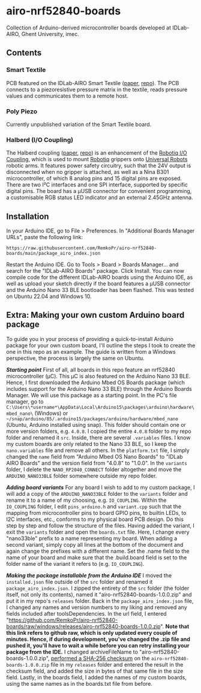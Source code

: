 # airo-nrf52840-boards
Collection of Arduino-derived microcontroller boards developed at IDLab-AIRO, Ghent University, imec.

## Contents
### Smart Textile
PCB featured on the IDLab-AIRO Smart Textile ([paper](https://doi.org/10.3390/s22010222), [repo](https://github.com/RemkoPr/smart_textile_public)). The PCB connects to a piezoresistive pressure matrix in the textile, reads pressure values and communicates them to a remote host.
### Poly Piezo
Currently unpublished variation of the Smart Textile board.
### Halberd (I/O Coupling)
The Halberd coupling ([paper](https://doi.org/10.48550/arXiv.2309.05792), [repo](https://github.com/RemkoPr/airo-halberd)) is an enhancement of the [Robotiq I/O Coupling](https://blog.robotiq.com/robotiq-i/o-coupling-a-new-cable-management-solution), which is used to mount [Robotiq](https://robotiq.com/) grippers onto [Universal Robots](https://www.universal-robots.com/) robotic arms. It features power safety circuitry, such that the 24V output is disconnected when no gripper is attached, as well as a Nina B301 microcontroller, of which 8 analog pins and 15 digital pins are exposed. There are two I²C interfaces and one SPI interface, supported by specific digital pins. The board has a µUSB connector for convenient programming, a customisable RGB status LED indicator and an external 2.45GHz antenna.

## Installation
In your Arduino IDE, go to File > Preferences. In "Additional Boards Manager URLs", paste the following link:

 `https://raw.githubusercontent.com/RemkoPr/airo-nrf52840-boards/main/package_airo_index.json`
 
 Restart the Arduino IDE. Go to Tools > Board > Boards Manager... and search for the "IDLab-AIRO Boards" package.
 Click Install. You can now compile code for the different IDLab-AIRO boards using the Arduino IDE, as well as upload your sketch directly if the board features a µUSB connector and the Arduino Nano 33 BLE bootloader has been flashed.
 This was tested on Ubuntu 22.04 and Windows 10.

## Extra: Making your own custom Arduino board package
To guide you in your process of providing  a quick-to-install Arduino package for your own custom board, I'll outline the steps I took to create the one in this repo as an example.
The guide is written from a Windows perspective, the process is largely the same on Ubuntu.

***Starting point*** First of all, all boards in this repo feature an nrf52840 microcontroller (µC). This µC is also featured on the Arduino Nano 33 BLE. Hence, I first downloaded the Arduino Mbed OS Boards package
(which includes support for the Arduino Nano 33 BLE) through the Arduino Boards Manager. We will use this package as a starting point.
In the PC's file manager, go to `C:\Users\*username*\AppData\Local\Arduino15\packages\arduino\hardware\mbed_nano\` (Windows) or `~/snap/arduino/85/.arduino15/packages/arduino/hardware/mbed_nano` (Ubuntu, Arduino installed using snap). This folder should contain one or more version folders, e.g. `4.0.8`.
I copied the entire `4.0.8` folder to my repo folder and renamed it `src`. Inside, there are several `.variables` files. I know my custom boards are only related to the Nano 33 BLE, so I keep the `nano.variables` file and remove all others.
In the `platform.txt` file, I simply changed the `name` field from "Arduino Mbed OS Nano Boards" to "IDLab AIRO Boards" and the version field from "4.0.8" to "1.0.0".
In the `variants` folder, I delete the `NANO_RP2040_CONNECT` folder altogether and move the `ARDUINO_NANO33BLE` folder somewhere outside my repo folder. 

***Adding board variants*** For any board I wish to add to my custom package, I will add a copy of the `ARDUINO_NANO33BLE` folder to the `variants` folder and rename it to a name of my choosing, e.g. `IO_COUPLING`. 
Within the `IO_COUPLING` folder, I edit `pins_arduino.h` and `variant.cpp` such that the mapping from microcontroller pins to board GPIO pins, to builtin LEDs, to I2C interfaces, etc., conforms to my physical board PCB design. Do this step by step and follow the structure of the files.
Having added the variant, I exit the `variants` folder and open the `boards.txt` file. Here, I change every "nano33ble" prefix to a name representing my board. When adding a second variant, simply copy all lines at the bottom of the document and again change the prefixes with a different name. Set the .name field to the name of your board and make sure that the .build.board field is set to the folder name of the variant it refers to (e.g. `IO_COUPLING`).

***Making the package installable from the Arduino IDE*** I moved the `installed.json` file outside of the `src` folder and renamed it `package_airo_index.json`. 
I zipped the entirety of the `src` folder (the folder itself, not only its contents), named it "airo-nrf52840-boards-1.0.0.zip" and put it in my repo's `releases` folder. 
Back in the `package_airo_index.json` file, I changed any names and version numbers to my liking and removed any fields included after toolsDependencies. 
In the url field, I entered "https://github.com/RemkoPr/airo-nrf52840-boards/raw/windows/releases/airo-nrf52840-boards-1.0.0.zip". **Note that this link refers to github raw, which is only updated every couple of minutes. Hence, if during development,
you've changed the .zip file and pushed it, you'll have to wait a while before you can retry installing your package from the IDE.**
I changed archiveFileName to "airo-nrf52840-boards-1.0.0.zip", [performed a SHA-256 checksum](https://docs.precisely.com/docs/sftw/spectrum/ProductUpdateSummary/ProductUpdateSummary/source/about_sha256.html) on the `airo-nrf52840-boards-1.0.0.zip` file in my `releases` folder and entered the result in the checksum field, and added the size in bytes of that same file in the size field. Lastly, in the boards field, I added the names of my custom boards, using the same names as in the boards.txt file from before.
